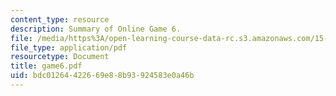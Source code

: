```yaml
---
content_type: resource
description: Summary of Online Game 6.
file: /media/https%3A/open-learning-course-data-rc.s3.amazonaws.com/15-040-game-theory-for-managers-spring-2004/bdc01264422669e88b93924583e0a46b_game6.pdf
file_type: application/pdf
resourcetype: Document
title: game6.pdf
uid: bdc01264-4226-69e8-8b93-924583e0a46b
---
```

